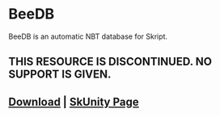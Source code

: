 # BeeDB
BeeDB is an automatic NBT database for Skript.

## THIS RESOURCE IS DISCONTINUED. NO SUPPORT IS GIVEN.

## [Download](https://minhaskamal.github.io/DownGit/#/home?url=https://github.com/erenkarakal/SkriptHarbor/blob/main/resources/BeeDB/beedb.sk) | [SkUnity Page](https://forums.skunity.com/resources/beedb.1527/)